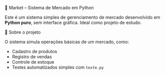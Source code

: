 🛒 Market – Sistema de Mercado em Python

Este é um sistema simples de gerenciamento de mercado desenvolvido em **Python puro**, sem interface gráfica. Ideal como projeto de estudo.

📌 Sobre o projeto

O sistema simula operações básicas de um mercado, como:

- Cadastro de produtos
- Registro de vendas
- Controle de estoque
- Testes automatizados simples com `teste.py`
